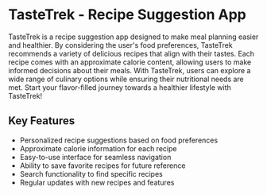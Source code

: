 # TasteTrek - Recipe Suggestion App

TasteTrek is a recipe suggestion app designed to make meal planning easier and healthier. By considering the user's food preferences, TasteTrek recommends a variety of delicious recipes that align with their tastes. Each recipe comes with an approximate calorie content, allowing users to make informed decisions about their meals. With TasteTrek, users can explore a wide range of culinary options while ensuring their nutritional needs are met. Start your flavor-filled journey towards a healthier lifestyle with TasteTrek!

## Key Features
- Personalized recipe suggestions based on food preferences
- Approximate calorie information for each recipe
- Easy-to-use interface for seamless navigation
- Ability to save favorite recipes for future reference
- Search functionality to find specific recipes
- Regular updates with new recipes and features
